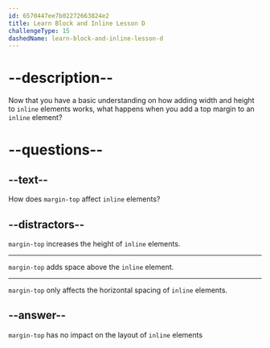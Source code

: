 ```yaml
---
id: 6570447ee7b02272663824e2
title: Learn Block and Inline Lesson D
challengeType: 15
dashedName: learn-block-and-inline-lesson-d
---
```

# --description--

Now that you have a basic understanding on how adding width and height to `inline` elements works, what happens when you add a top margin to an `inline` element?

# --questions--

## --text--

How does `margin-top` affect `inline` elements?

## --distractors--

`margin-top` increases the height of `inline` elements.

---

`margin-top` adds space above the `inline` element.

---

`margin-top` only affects the horizontal spacing of `inline` elements.

## --answer--

`margin-top` has no impact on the layout of `inline` elements

